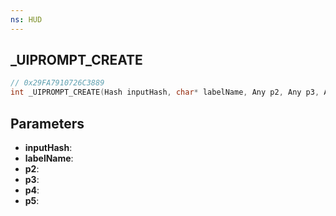 ```yaml
---
ns: HUD
---
```

## _UIPROMPT_CREATE

```c
// 0x29FA7910726C3889
int _UIPROMPT_CREATE(Hash inputHash, char* labelName, Any p2, Any p3, Any p4, int p5);
```

## Parameters
* **inputHash**:
* **labelName**:
* **p2**:
* **p3**:
* **p4**:
* **p5**:
